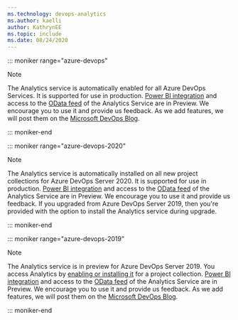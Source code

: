```yaml
---
ms.technology: devops-analytics
ms.author: kaelli
author: KathrynEE
ms.topic: include
ms.date: 08/24/2020
---
```


::: moniker range="azure-devops"

> [!NOTE]  
> The Analytics service is automatically enabled for all Azure DevOps Services. It is supported for use in production. [Power BI integration](/azure/devops/report/powerbi/overview) and access to the [OData feed](/azure/devops/report/extend-analytics/quick-ref) of the Analytics Service are in Preview. We encourage you to use it and provide us feedback. As we add features, we will post them on the [Microsoft DevOps Blog](https://devblogs.microsoft.com/devops/tag/reporting/). 

::: moniker-end

::: moniker range="azure-devops-2020"

> [!NOTE]
> The Analytics service is automatically installed on all new project collections for Azure DevOps Server 2020.  It is supported for use in production. [Power BI integration](/azure/devops/report/powerbi/overview) and access to the [OData feed](/azure/devops/report/extend-analytics/quick-ref) of the Analytics Service are in Preview. We encourage you to use it and provide us feedback. If you upgraded from Azure DevOps Server 2019, then you're provided with the option to install the Analytics service during upgrade.  

::: moniker-end

::: moniker range="azure-devops-2019"

> [!NOTE]
> The Analytics service is in preview for Azure DevOps Server 2019. You access Analytics by [enabling or installing it](/azure/devops/report/dashboards/analytics-extension) for a project collection.  [Power BI integration](/azure/devops/report/powerbi/overview) and access to the [OData feed](/azure/devops/report/extend-analytics/quick-ref) of the Analytics Service are in Preview. We encourage you to use it and provide us feedback. As we add features, we will post them on the [Microsoft DevOps Blog](https://devblogs.microsoft.com/devops/tag/reporting/). 

::: moniker-end